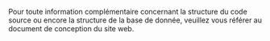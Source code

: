 Pour toute information complémentaire concernant la structure du code source ou encore la structure de la base de donnée, veuillez vous référer au document de conception du site web.